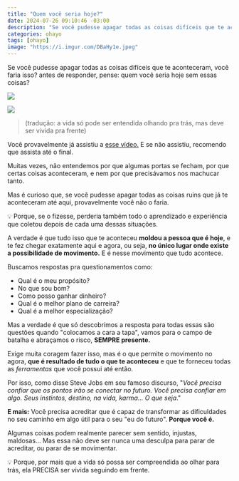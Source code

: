 ```yaml
---
title: "Quem você seria hoje?"
date: 2024-07-26 09:10:46 -03:00
description: "Se você pudesse apagar todas as coisas difíceis que te aconteceram, você faria isso?"
categories: ohayo
tags: [ohayo]
image: "https://i.imgur.com/DBaHy1e.jpeg"
---
```

Se você pudesse apagar todas as coisas difíceis que te aconteceram, você faria isso? antes de responder, pense: quem você seria hoje sem essas coisas?

![](https://cdn.jsdelivr.net/gh/geanramos/files/img/rising-tag.png)


![](https://media.beehiiv.com/uploads/asset/file/56798878-a14f-4f22-83e2-cc2b64e6017b/Untitled-114.png)

> (tradução: a vida só pode ser entendida olhando pra trás, mas deve ser vivida pra frente)

Você provavelmente já assistiu a  [esse vídeo.](https://www.youtube.com/watch?v=45xrq0wpqv4)  E se não assistiu, recomendo que assista até o final.

Muitas vezes, não entendemos por que algumas portas se fecham, por que certas coisas aconteceram, e nem por que precisávamos nos machucar tanto.

Mas é curioso que, se você pudesse apagar todas as coisas ruins que já te aconteceram até aqui, provavelmente você não o faria.

💡 Porque, se o fizesse, perderia também todo o aprendizado e experiência que coletou depois de cada uma dessas situações.

A verdade é que tudo isso que te aconteceu  **moldou a pessoa que é hoje**, e te fez chegar exatamente aqui e agora, ou seja,  **no único lugar onde existe a possibilidade de movimento.**  E é nesse movimento que tudo acontece.

Buscamos respostas pra questionamentos como:

-   Qual é o meu propósito?    
-   No que sou bom?    
-   Como posso ganhar dinheiro?    
-   Qual é o melhor plano de carreira?    
-   Qual é a melhor especialização?    

Mas a verdade é que só descobrimos a resposta para todas essas são questões quando "colocamos a cara a tapa", vamos para o campo de batalha e abraçamos o risco,  **SEMPRE presente.**

Exige muita coragem fazer isso, mas é o que permite o movimento no agora,  **que é resultado de tudo o que te aconteceu**  e que te forneceu todas as  _ferramentas_  que você possui até então.

Por isso, como disse Steve Jobs em seu famoso discurso, "_Você precisa confiar que os pontos irão se conectar no futuro. Você precisa confiar em algo. Seus instintos, destino, na vida, karma… O que seja_."

**E mais:**  Você precisa acreditar que é capaz de transformar as dificuldades no seu caminho em algo útil para o seu "eu do futuro".  **Porque você é.**

Algumas coisas podem realmente parecer sem sentido, injustas, maldosas... Mas essa não deve ser nunca uma desculpa para parar de acreditar, ou parar de se movimentar.

💡 Porque, por mais que a vida só possa ser compreendida ao olhar para trás, ela PRECISA ser vivida seguindo em frente.